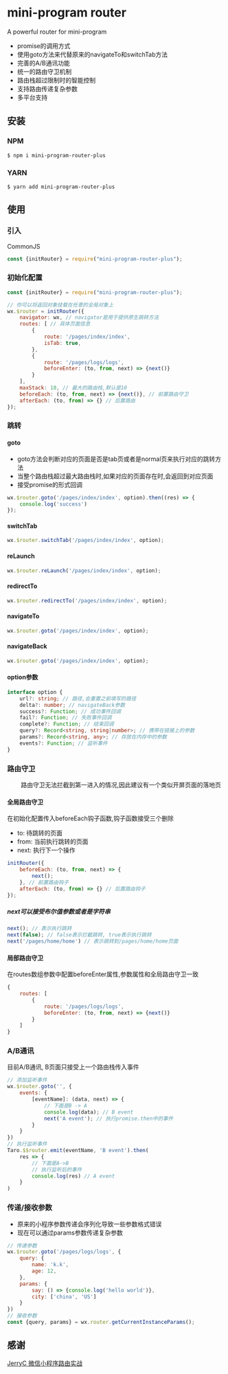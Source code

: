 
# mini-program router

A powerful router for mini-program
- promise的调用方式
- 使用goto方法来代替原来的navigateTo和switchTab方法
- 完善的A/B通讯功能
- 统一的路由守卫机制
- 路由栈超过限制时的智能控制
- 支持路由传递复杂参数
- 多平台支持

## 安装
### NPM
```
$ npm i mini-program-router-plus
```
### YARN
```
$ yarn add mini-program-router-plus
```

## 使用

### 引入
CommonJS
```js
const {initRouter} = require("mini-program-router-plus");
```

### 初始化配置
```js
const {initRouter} = require("mini-program-router-plus");

// 你可以将返回对象挂载在任意的全局对象上
wx.$router = initRouter({
    navigator: wx, // navigator是用于提供原生跳转方法 
    routes: [ // 具体页面信息
        {
            route: '/pages/index/index',
            isTab: true,
        },
        {
            route: '/pages/logs/logs',
            beforeEnter: (to, from, next) => {next()}
        }
    ],
    maxStack: 10, // 最大的路由栈,默认是10
    beforeEach: (to, from, next) => {next()}, // 前置路由守卫
    afterEach: (to, from) => {} // 后置路由
});
```

### 跳转
#### goto
- goto方法会判断对应的页面是否是tab页或者是normal页来执行对应的跳转方法
- 当整个路由栈超过最大路由栈时,如果对应的页面存在时,会返回到对应页面
- 接受promise的形式回调
```js
wx.$router.goto('/pages/index/index', option).then((res) => {
    console.log('success')
});
```
#### switchTab
```js
wx.$router.switchTab('/pages/index/index', option);
```
#### reLaunch
```js
wx.$router.reLaunch('/pages/index/index', option);
```
#### redirectTo
```js
wx.$router.redirectTo('/pages/index/index', option);
```
#### navigateTo
```js
wx.$router.goto('/pages/index/index', option);
```
#### navigateBack
```js
wx.$router.goto('/pages/index/index', option);
```
#### option参数
```ts
interface option {
    url?: string; // 路径,会重置之前填写的路径 
    delta?: number; // navigateBack参数 
    success?: Function; // 成功事件回调
    fail?: Function; // 失败事件回调
    complete?: Function; // 结束回调
    query?: Record<string, string|number>; // 携带在链接上的参数
    params?: Record<string, any>; // 存放在内存中的参数
    events?: Function; // 监听事件
}
```

### 路由守卫
<span style="color: #fff">注意:</span>路由守卫无法拦截到第一进入的情况,因此建议有一个类似开屏页面的落地页
#### 全局路由守卫
在初始化配置传入beforeEach钩子函数,钩子函数接受三个删除
- to: 待跳转的页面
- from: 当前执行跳转的页面
- next: 执行下一个操作
```js
initRouter({
    beforeEach: (to, from, next) => {
        next();
    }, // 前置路由钩子
    afterEach: (to, from) => {} // 后置路由钩子
});
```

##### next可以接受布尔值参数或者是字符串
```js
next(); // 表示执行跳转
next(false); // false表示拦截跳转, true表示执行跳转
next('/pages/home/home') // 表示跳转到/pages/home/home页面
```
#### 局部路由守卫
在routes数组参数中配置beforeEnter属性,参数属性和全局路由守卫一致
```js
{
    routes: [
        {
            route: '/pages/logs/logs',
            beforeEnter: (to, from, next) => {next()}
        }
    ]
}
```

### A/B通讯
目前A/B通讯, B页面只接受上一个路由栈传入事件
```js
// 添加监听事件
wx.$router.goto('', {
    events: {
        [eventName]: (data, next) => {
            // 下面是B -> A
            console.log(data); // B event
            next('A event'); // 执行promise.then中的事件
        }
    } 
})
// 执行监听事件
Taro.$$router.emit(eventName, 'B event').then(
    res => {
        // 下面是A->B
        // 执行监听后的事件
        console.log(res) // A event
    }
)
```

### 传递/接收参数
- 原来的小程序参数传递会序列化导致一些参数格式错误
- 现在可以通过params参数传递复杂参数
```js
// 传递参数
wx.$router.goto('/pages/logs/logs', {
    query: {
        name: 'k.k',
        age: 12,
    },
    params: {
        say: () => {console.log('hello world')},
        city: ['china', 'US']
    }
})
// 接收参数
const {query, params} = wx.router.getCurrentInstanceParams();
```

## 感谢
[JerryC 微信小程序路由实战](https://segmentfault.com/a/1190000039682661)
